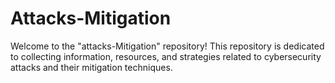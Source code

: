 # Attacks-Mitigation
Welcome to the "attacks-Mitigation" repository! This repository is dedicated to collecting information, resources, and strategies related to cybersecurity attacks and their mitigation techniques. 
